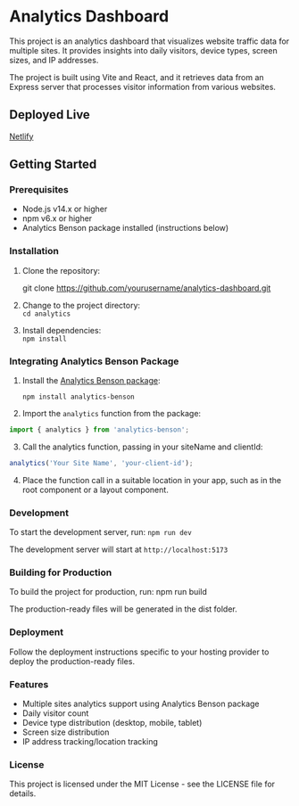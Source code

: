# Analytics Dashboard

This project is an analytics dashboard that visualizes website traffic data for multiple sites. It provides insights into daily visitors, device types, screen sizes, and IP addresses.

The project is built using Vite and React, and it retrieves data from an Express server that processes visitor information from various websites.

## Deployed Live

[Netlify](https://portfolio-analytics.netlify.app/)

## Getting Started

### Prerequisites

- Node.js v14.x or higher
- npm v6.x or higher
- Analytics Benson package installed (instructions below)

### Installation

1. Clone the repository:

   git clone https://github.com/yourusername/analytics-dashboard.git

2. Change to the project directory:  
   `cd analytics`

3. Install dependencies:  
   `npm install`

### Integrating Analytics Benson Package

1. Install the [Analytics Benson package](https://www.npmjs.com/package/analytics-benson):

   `npm install analytics-benson`

2. Import the `analytics` function from the package:

```js
import { analytics } from 'analytics-benson';
```

3. Call the analytics function, passing in your siteName and clientId:

```js
analytics('Your Site Name', 'your-client-id');
```

4. Place the function call in a suitable location in your app, such as in the root component or a layout component.

### Development

To start the development server, run:
`npm run dev`

The development server will start at `http://localhost:5173`

### Building for Production

To build the project for production, run:
npm run build

The production-ready files will be generated in the dist folder.

### Deployment

Follow the deployment instructions specific to your hosting provider to deploy the production-ready files.

### Features

- Multiple sites analytics support using Analytics Benson package
- Daily visitor count
- Device type distribution (desktop, mobile, tablet)
- Screen size distribution
- IP address tracking/location tracking

### License

This project is licensed under the MIT License - see the LICENSE file for details.
